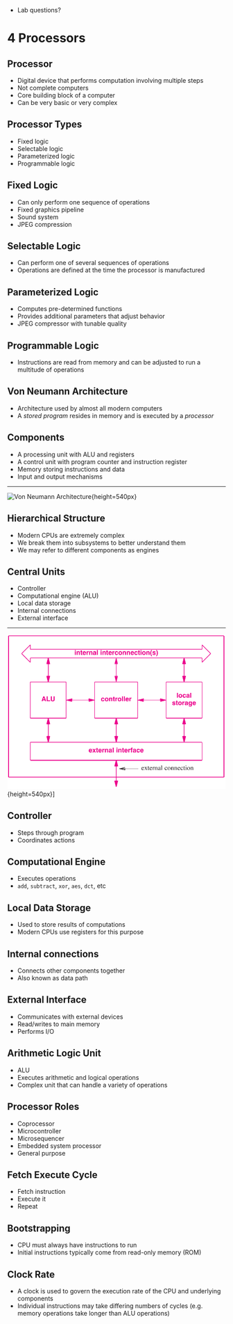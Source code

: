 - Lab questions?

4 Processors
============

Processor
---------

- Digital device that performs computation involving multiple steps
- Not complete computers
- Core building block of a computer
- Can be very basic or very complex

Processor Types
---------------

- Fixed logic
- Selectable logic
- Parameterized logic
- Programmable logic

Fixed Logic
-----------

- Can only perform one sequence of operations
- Fixed graphics pipeline
- Sound system
- JPEG compression

Selectable Logic
----------------

- Can perform one of several sequences of operations
- Operations are defined at the time the processor is manufactured

Parameterized Logic
-------------------

- Computes pre-determined functions
- Provides additional parameters that adjust behavior
- JPEG compressor with tunable quality

Programmable Logic
------------------

- Instructions are read from memory and can be adjusted to run a multitude of operations

Von Neumann Architecture
------------------------

- Architecture used by almost all modern computers
- A *stored program* resides in memory and is executed by a *processor*

Components
----------

- A processing unit with ALU and registers
- A control unit with program counter and instruction register
- Memory storing instructions and data
- Input and output mechanisms

---

![Von Neumann Architecture](https://upload.wikimedia.org/wikipedia/commons/e/e5/Von_Neumann_Architecture.svg){height=540px}

Hierarchical Structure
----------------------

- Modern CPUs are extremely complex
- We break them into subsystems to better understand them
- We may refer to different components as engines

Central Units
-------------

- Controller
- Computational engine (ALU)
- Local data storage
- Internal connections
- External interface

---

![Major Units](media/4-3.png){height=540px}]

Controller
----------

- Steps through program
- Coordinates actions

Computational Engine
--------------------

- Executes operations
- `add`, `subtract`, `xor`, `aes`, `dct`, etc

Local Data Storage
------------------

- Used to store results of computations
- Modern CPUs use registers for this purpose

Internal connections
--------------------

- Connects other components together
- Also known as data path

External Interface
------------------

- Communicates with external devices
- Read/writes to main memory
- Performs I/O

Arithmetic Logic Unit
---------------------

- ALU
- Executes arithmetic and logical operations
- Complex unit that can handle a variety of operations

Processor Roles
---------------

- Coprocessor
- Microcontroller
- Microsequencer
- Embedded system processor
- General purpose

Fetch Execute Cycle
-------------------

- Fetch instruction
- Execute it
- Repeat

Bootstrapping
-------------

- CPU must always have instructions to run
- Initial instructions typically come from read-only memory (ROM)

Clock Rate
----------

- A clock is used to govern the execution rate of the CPU and underlying components
- Individual instructions may take differing numbers of cycles (e.g. memory operations take longer than ALU operations)
